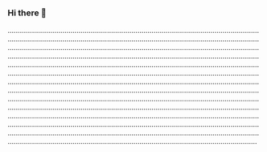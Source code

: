 ### Hi there 👋

.......................................................................................................................................................................................................................................................................................................................................................................................................................................................................................................................................................................................................................................................................................................................................................................................................................................................................................................................................................................................................................................................................................................................................................................................................................................................................................................................................................................................................................................................................................................................................................................................................................................................................................................................................................................................................